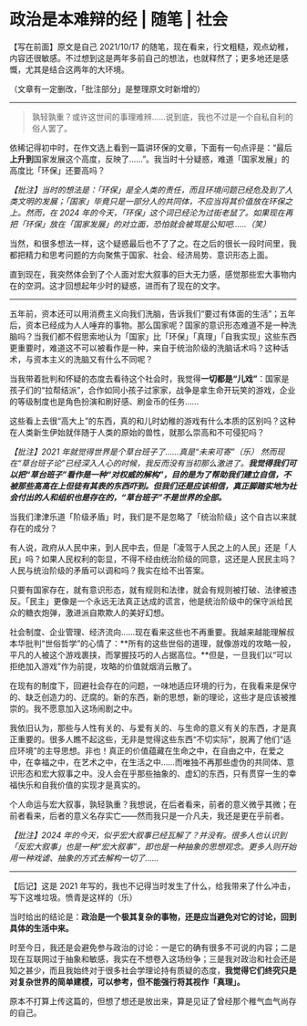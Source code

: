 # 政治是本难辩的经 | 随笔 | 社会

【写在前面】原文是自己 2021/10/17 的随笔，现在看来，行文粗糙，观点幼稚，内容还很敏感。不过想到这是两年多前自己的想法，也就释然了；更多地还是感慨，尤其是结合这两年的大环境。

（文章有一定删改，「批注部分」是整理原文时新增的）

---

> 孰轻孰重？或许这世间的事理难辨……说到底，我也不过是一个自私自利的俗人罢了。

依稀记得初中时，在作文选上看到一篇讲环保的文章，下面有一句点评是：“最后**上升到**国家发展这个高度，反映了……”。我当时十分疑惑，难道「国家发展」的高度比「环保」还要高吗？

_【批注】当时的想法是：「环保」是全人类的责任，而且环境问题已经危及到了人类文明的发展；「国家」毕竟只是一部分人的共同体，不应当将其价值放在环保之上。然而，在 2024 年的今天，「环保」这个词已经沦为过街老鼠了。如果现在再把「环保」放在「国家发展」的对立面，恐怕就会被骂是公知吧……（笑）_

当然，和很多想法一样，这个疑惑最后也不了了之。在之后的很长一段时间里，我都把精力和思考问题的方向聚焦于国家、社会、经济局势、意识形态上面。

直到现在，我突然体会到了个人面对宏大叙事的巨大无力感，感觉那些宏大事物内在的空洞。这才回想起年少时的疑惑，进而有了现在的文字。

---

五年前，资本还可以用消费主义向我们洗脑，告诉我们“要过有体面的生活”；五年后，资本已经成为人人唾弃的事物。那么国家呢？国家的意识形态难道不是一种洗脑吗？当我们都不假思索地认为「国家」比「环保」「真理」「自我实现」这些东西更重要时，难道这不可以被看作是一种，来自于统治阶级的洗脑话术吗？这种话术，与资本主义的洗脑又有什么不同呢？

当我带着批判和怀疑的态度去看待这个社会时，我觉得**一切都是“儿戏”**：国家是孩子们的“拉帮结派”，合作如同小孩子过家家，战争是拿生命开玩笑的游戏，企业的等级制度也是角色扮演和刷好感、刷金币的任务……

这些看上去很“高大上”的东西，真的和儿时幼稚的游戏有什么本质的区别吗？这种在人类新生伊始就伴随于人类的原始的兽性，就那么崇高和不可侵犯吗？

_【批注】2021 年就觉得世界是个草台班子了……真是“未来可寄”（乐） 然而现在“草台班子论”已经深入人心的时候，我反而没有当初那么激进了。**我觉得我们可以把“草台班子”看作是一种“对权威的解构”，目的是为了帮助我们建立自信，不被那些高高在上但徒有其表的东西吓到。但我们还是应该相信，真正脚踏实地为社会付出的人和组织也是存在的，“草台班子”不是世界的全部。**_

当我们津津乐道「阶级矛盾」时，我们是不是忽略了「统治阶级」这个自古以来就存在的成分？

有人说，政府从人民中来，到人民中去，但是「凌驾于人民之上的人民」还是「人民」吗？如果人民权利的彰显，不得不经由统治阶级的同意，这还是人民民主吗？人民与统治阶级的矛盾可以调和吗？我实在给不出答案。

只要有国家存在，就有意识形态，就有规则和法律，就会有规则被打破、法律被违反。「民主」更像是一个永远无法真正达成的谎言，他是统治阶级中的保守派给民众的糖衣炮弹，激进派自欺欺人的美好幻想。

社会制度、企业管理、经济流向……现在看来这些也不再重要。我越来越能理解叔本华批判“世俗哲学”的心情了：**所有的这些世俗的道理，就像游戏的攻略一般，平凡的人被这个游戏裹挟，而掌握技巧的人占据高位。**但是，一旦我们以“可以拒绝加入游戏”作为前提，攻略的价值就烟消云散了。

在现有的制度下，回避社会存在的问题，一味地适应环境的行为，在我看来是保守的、缺乏创造力的、迂腐的。新的东西，新的思想，新的理论，这些才是应该被推崇的。我不愿意加入这场闹剧之中。

我依旧认为，那些与人性有关的、与爱有关的、与生命的意义有关的东西，才是真正重要的。很多人瞧不起这些，无非是觉得这些东西“不切实际”，脱离了他们“适应环境”的主导思想。非也！真正的价值蕴藏在生命之中，在自由之中，在爱之中，在幸福之中，在艺术之中，在生活之中……而唯独不再那些虚伪的共同体、意识形态和宏大叙事之中。没人会在乎那些抽象的、虚幻的东西，只有贯穿一生的幸福快乐和自我价值的实现才是真实的。

个人命运与宏大叙事，孰轻孰重？我想说，在后者看来，前者的意义微乎其微；在前者看来，后者的意义名存实亡——然而我只是一介凡夫，我还是更在乎前者。

_【批注】2024 年的今天，似乎宏大叙事已经瓦解了？并没有。很多人也认识到「反宏大叙事」也是一种“宏大叙事”，即也是一种抽象的思想观念。更多人则开始用一种戏谑、抽象的方式去解构一切了……_

---

【后记】这是 2021 年写的，我也不记得当时发生了什么，给我带来了什么冲击，写下这堆垃圾。愤青是这样的（乐）

当时给出的结论是：**政治是一个极其复杂的事物，还是应当避免对它的讨论，回到具体的生活中来。**

时至今日，我还是会避免参与政治的讨论：一是它的确有很多不可说的内容；二是现在互联网过于抽象和敏感，我实在不想卷入这场纷争；三是我对政治和社会还是知之甚少，而且我始终对于很多社会学理论持有质疑的态度，**我觉得它们终究只是对复杂世界的简单建模，可以参考，但不能强行将其视作「真理」。**

原本不打算上传这篇的，但想了想还是放出来，算是见证了曾经那个稚气血气尚存的自己。